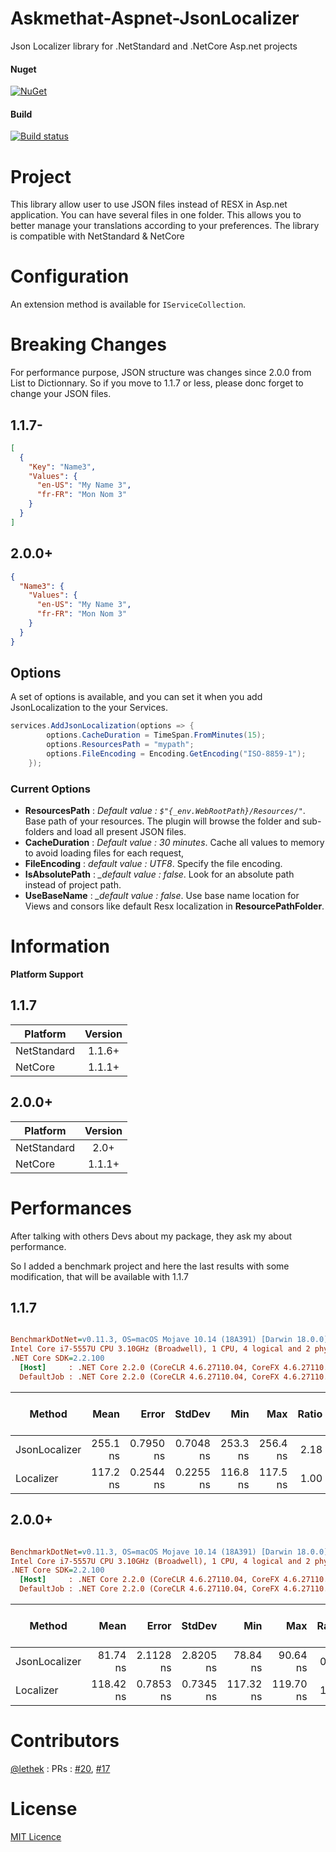 # Askmethat-Aspnet-JsonLocalizer
Json Localizer library for .NetStandard and .NetCore Asp.net projects

#### Nuget
[![NuGet](https://img.shields.io/nuget/dt/Askmethat.Aspnet.JsonLocalizer.svg)](https://www.nuget.org/packages/Askmethat.Aspnet.JsonLocalizer)

#### Build

[![Build status](https://ci.appveyor.com/api/projects/status/gt8vg0e2f9gapr2d/branch/master?svg=true)](https://ci.appveyor.com/project/AlexTeixeira/askmethat-aspnet-jsonlocalizer/branch/master)

# Project

This library allow user to use JSON files instead of RESX in Asp.net application.
You can have several files in one folder. This allows you to better manage your translations according to your preferences.
The library is compatible with NetStandard & NetCore

# Configuration

An extension method is available for `IServiceCollection`.


# Breaking Changes

For performance purpose, JSON structure was changes since 2.0.0 from List to Dictionnary.
So if you move to 1.1.7 or less, please donc forget to change your JSON files.

## 1.1.7-

``` json
[
  {
    "Key": "Name3",
    "Values": {
      "en-US": "My Name 3",
      "fr-FR": "Mon Nom 3"
    }
  }
]
```

## 2.0.0+

``` json
{
  "Name3": {
    "Values": {
      "en-US": "My Name 3",
      "fr-FR": "Mon Nom 3"
    }
  }
}
```

## Options 

A set of options is available, and you can set it when you add JsonLocalization to the your Services.

``` cs
services.AddJsonLocalization(options => {
        options.CacheDuration = TimeSpan.FromMinutes(15);
        options.ResourcesPath = "mypath";
        options.FileEncoding = Encoding.GetEncoding("ISO-8859-1");
    });
```

### Current Options

- **ResourcesPath** : _Default value : `$"{_env.WebRootPath}/Resources/"`_.  Base path of your resources. The plugin will browse the folder and sub-folders and load all present JSON files.
- **CacheDuration** : _Default value : 30 minutes_. Cache all values to memory to avoid loading files for each request,
- **FileEncoding** : _default value : UTF8_. Specify the file encoding.
- **IsAbsolutePath** : *_default value : false*. Look for an absolute path instead of project path.
- **UseBaseName** : *_default value : false*. Use base name location for Views and consors like default Resx localization in **ResourcePathFolder**.

# Information

**Platform Support**

## 1.1.7

|Platform|Version|
| -------------------  | :------------------: |
|NetStandard|1.1.6+|
|NetCore|1.1.1+|

## 2.0.0+

|Platform|Version|
| -------------------  | :------------------: |
|NetStandard|2.0+|
|NetCore|1.1.1+|

# Performances

After talking with others Devs about my package, they ask my about performance.

So I added a benchmark project and here the last results with some modification, that will be available with 1.1.7

## 1.1.7

``` ini

BenchmarkDotNet=v0.11.3, OS=macOS Mojave 10.14 (18A391) [Darwin 18.0.0]
Intel Core i7-5557U CPU 3.10GHz (Broadwell), 1 CPU, 4 logical and 2 physical cores
.NET Core SDK=2.2.100
  [Host]     : .NET Core 2.2.0 (CoreCLR 4.6.27110.04, CoreFX 4.6.27110.04), 64bit RyuJIT  [AttachedDebugger]
  DefaultJob : .NET Core 2.2.0 (CoreCLR 4.6.27110.04, CoreFX 4.6.27110.04), 64bit RyuJIT


```
|        Method |     Mean |     Error |    StdDev |      Min |      Max | Ratio | Gen 0/1k Op | Gen 1/1k Op | Gen 2/1k Op | Allocated Memory/Op |
|-------------- |---------:|----------:|----------:|---------:|---------:|------:|------------:|------------:|------------:|--------------------:|
| JsonLocalizer | 255.1 ns | 0.7950 ns | 0.7048 ns | 253.3 ns | 256.4 ns |  2.18 |      0.0648 |           - |           - |               136 B |
|     Localizer | 117.2 ns | 0.2544 ns | 0.2255 ns | 116.8 ns | 117.5 ns |  1.00 |           - |           - |           - |                   - |


## 2.0.0+

``` ini

BenchmarkDotNet=v0.11.3, OS=macOS Mojave 10.14 (18A391) [Darwin 18.0.0]
Intel Core i7-5557U CPU 3.10GHz (Broadwell), 1 CPU, 4 logical and 2 physical cores
.NET Core SDK=2.2.100
  [Host]     : .NET Core 2.2.0 (CoreCLR 4.6.27110.04, CoreFX 4.6.27110.04), 64bit RyuJIT  [AttachedDebugger]
  DefaultJob : .NET Core 2.2.0 (CoreCLR 4.6.27110.04, CoreFX 4.6.27110.04), 64bit RyuJIT


```
|        Method |      Mean |     Error |    StdDev |       Min |       Max | Ratio | RatioSD | Gen 0/1k Op | Gen 1/1k Op | Gen 2/1k Op | Allocated Memory/Op |
|-------------- |----------:|----------:|----------:|----------:|----------:|------:|--------:|------------:|------------:|------------:|--------------------:|
| JsonLocalizer |  81.74 ns | 2.1128 ns | 2.8205 ns |  78.84 ns |  90.64 ns |  0.70 |    0.03 |      0.0228 |           - |           - |                48 B |
|     Localizer | 118.42 ns | 0.7853 ns | 0.7345 ns | 117.32 ns | 119.70 ns |  1.00 |    0.00 |           - |           - |           - |                   - |


# Contributors

[@lethek](https://github.com/lethek) : PRs : [#20](https://github.com/AlexTeixeira/Askmethat-Aspnet-JsonLocalizer/pull/20), [#17](https://github.com/AlexTeixeira/Askmethat-Aspnet-JsonLocalizer/pull/17)

# License

[MIT Licence](https://github.com/AlexTeixeira/Askmethat-Aspnet-JsonLocalizer/blob/master/LICENSE)
